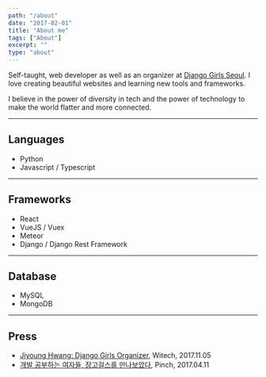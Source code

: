 ```yaml
---
path: "/about"
date: "2017-02-01"
title: "About me"
tags: ["About"]
excerpt: ""
type: "about"
---
```


Self-taught, web developer as well as an organizer at [Django Girls Seoul](https://www.facebook.com/djangogirlsseoul/). I love creating beautiful websites and learning new tools and frameworks.

I believe in the power of diversity in tech and the power of technology to make the world flatter and more connected.

---

## Languages
- Python 
- Javascript / Typescript 

---

## Frameworks
- React
- VueJS / Vuex 
- Meteor
- Django / Django Rest Framework

---

## Database
- MySQL
- MongoDB

---

## Press

- [Jiyoung Hwang: Django Girls Organizer](https://wi-tech.org/2017/11/05/jiyoung-hwang-django-girls-organizer/), Witech, 2017.11.05
- [개발 공부하는 여자들, 장고걸스를 만나보았다](http://thepin.ch/techgear/m9qmfd/adela-branch-1), Pinch, 2017.04.11
